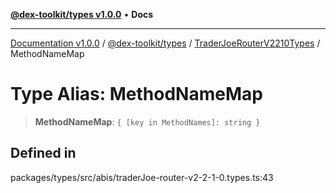 [**@dex-toolkit/types v1.0.0**](../../../README.md) • **Docs**

***

[Documentation v1.0.0](../../../../../packages.md) / [@dex-toolkit/types](../../../README.md) / [TraderJoeRouterV2210Types](../README.md) / MethodNameMap

# Type Alias: MethodNameMap

> **MethodNameMap**: `{ [key in MethodNames]: string }`

## Defined in

packages/types/src/abis/traderJoe-router-v2-2-1-0.types.ts:43
